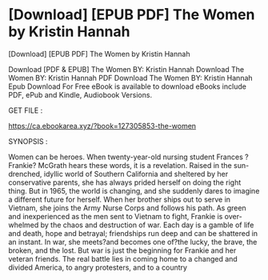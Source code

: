 # [Download] [EPUB PDF] The Women by Kristin Hannah
[Download] [EPUB PDF] The Women by Kristin Hannah

Download [PDF & EPUB] The Women BY: Kristin Hannah Download The Women BY: Kristin Hannah PDF Download The Women BY: Kristin Hannah Epub Download For Free eBook is available to download eBooks include PDF, ePub and Kindle, Audiobook Versions.

GET FILE :

https://ca.ebookarea.xyz/?book=127305853-the-women

SYNOPSIS : 


  Women can be heroes.
 When twenty-year-old nursing student Frances ?Frankie? McGrath hears these words, it is a revelation. Raised in the sun-drenched, idyllic world of Southern California and sheltered by her conservative parents, she has always prided herself on doing the right thing. But in 1965, the world is changing, and she suddenly dares to imagine a different future for herself. When her brother ships out to serve in Vietnam, she joins the Army Nurse Corps and follows his path. As green and inexperienced as the men sent to Vietnam to fight, Frankie is over- whelmed by the chaos and destruction of war. Each day is a gamble of life and death, hope and betrayal; friendships run deep and can be shattered in an instant. In war, she meets?and becomes one of?the lucky, the brave, the broken, and the lost. But war is just the beginning for Frankie and her veteran friends. The real battle lies in coming home to a changed and divided America, to angry protesters, and to a country 
